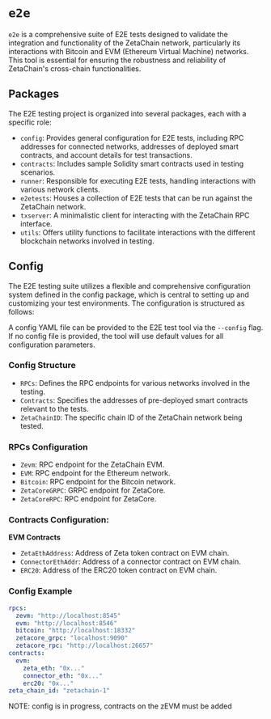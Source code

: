 # `e2e`

`e2e` is a comprehensive suite of E2E tests designed to validate the integration and functionality of the ZetaChain network, particularly its interactions with Bitcoin and EVM (Ethereum Virtual Machine) networks. This tool is essential for ensuring the robustness and reliability of ZetaChain's cross-chain functionalities.

## Packages
The E2E testing project is organized into several packages, each with a specific role:

- `config`: Provides general configuration for E2E tests, including RPC addresses for connected networks, addresses of deployed smart contracts, and account details for test transactions.
- `contracts`: Includes sample Solidity smart contracts used in testing scenarios.
- `runner`: Responsible for executing E2E tests, handling interactions with various network clients.
- `e2etests`: Houses a collection of E2E tests that can be run against the ZetaChain network.
- `txserver`: A minimalistic client for interacting with the ZetaChain RPC interface.
- `utils`: Offers utility functions to facilitate interactions with the different blockchain networks involved in testing.

## Config

The E2E testing suite utilizes a flexible and comprehensive configuration system defined in the config package, which is central to setting up and customizing your test environments. The configuration is structured as follows:

A config YAML file can be provided to the E2E test tool via the `--config` flag. If no config file is provided, the tool will use default values for all configuration parameters.

### Config Structure
- `RPCs`: Defines the RPC endpoints for various networks involved in the testing.
- `Contracts`: Specifies the addresses of pre-deployed smart contracts relevant to the tests.
- `ZetaChainID`: The specific chain ID of the ZetaChain network being tested.

### RPCs Configuration

- `Zevm`: RPC endpoint for the ZetaChain EVM.
- `EVM`: RPC endpoint for the Ethereum network.
- `Bitcoin`: RPC endpoint for the Bitcoin network.
- `ZetaCoreGRPC`: GRPC endpoint for ZetaCore.
- `ZetaCoreRPC`: RPC endpoint for ZetaCore.

### Contracts Configuration:

**EVM Contracts**
- `ZetaEthAddress`: Address of Zeta token contract on EVM chain.
- `ConnectorEthAddr`: Address of a connector contract on EVM chain.
- `ERC20`: Address of the ERC20 token contract on EVM chain.

### Config Example

```yaml
rpcs:
  zevm: "http://localhost:8545"
  evm: "http://localhost:8546"
  bitcoin: "http://localhost:18332"
  zetacore_grpc: "localhost:9090"
  zetacore_rpc: "http://localhost:26657"
contracts:
  evm:
    zeta_eth: "0x..."
    connector_eth: "0x..."
    erc20: "0x..."
zeta_chain_id: "zetachain-1"
```

NOTE: config is in progress, contracts on the zEVM must be added
